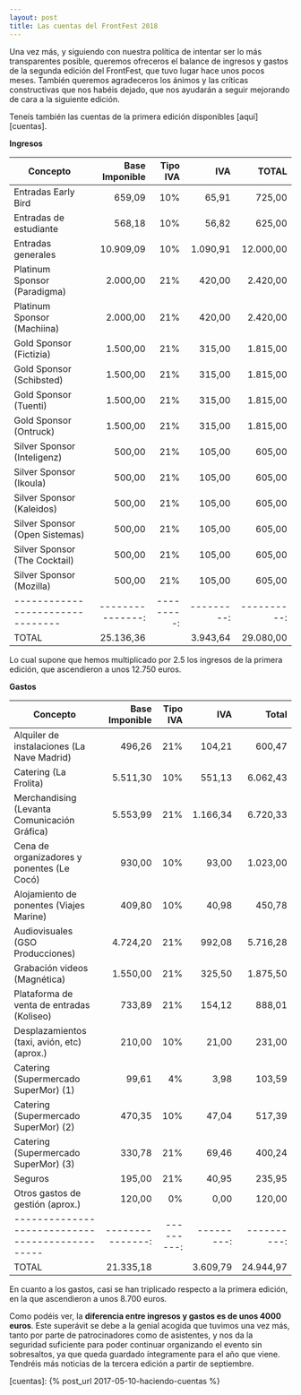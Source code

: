 ```yaml
---
layout: post
title: Las cuentas del FrontFest 2018
---
```


Una vez más, y siguiendo con nuestra política de intentar ser lo más transparentes posible, queremos ofreceros el balance de ingresos y gastos de la segunda edición del FrontFest, que tuvo lugar hace unos pocos meses. También queremos agradeceros los ánimos y las críticas constructivas que nos habéis dejado, que nos ayudarán a seguir mejorando de cara a la siguiente edición.

Teneís también las cuentas de la primera edición disponibles [aquí][cuentas].

**Ingresos**

| Concepto                       | Base Imponible | Tipo IVA |      IVA |     TOTAL | 
|--------------------------------|---------------:|---------:|---------:|----------:| 
| Entradas Early Bird            |         659,09 |      10% |    65,91 |    725,00 | 
| Entradas de estudiante         |         568,18 |      10% |    56,82 |    625,00 | 
| Entradas generales             |      10.909,09 |      10% | 1.090,91 | 12.000,00 | 
| Platinum Sponsor (Paradigma)   |       2.000,00 |      21% |   420,00 |  2.420,00 | 
| Platinum Sponsor (Machiina)    |       2.000,00 |      21% |   420,00 |  2.420,00 | 
| Gold Sponsor (Fictizia)        |       1.500,00 |      21% |   315,00 |  1.815,00 | 
| Gold Sponsor (Schibsted)       |       1.500,00 |      21% |   315,00 |  1.815,00 | 
| Gold Sponsor (Tuenti)          |       1.500,00 |      21% |   315,00 |  1.815,00 | 
| Gold Sponsor (Ontruck)         |       1.500,00 |      21% |   315,00 |  1.815,00 | 
| Silver Sponsor (Inteligenz)    |         500,00 |      21% |   105,00 |    605,00 | 
| Silver Sponsor (Ikoula)        |         500,00 |      21% |   105,00 |    605,00 | 
| Silver Sponsor (Kaleidos)      |         500,00 |      21% |   105,00 |    605,00 | 
| Silver Sponsor (Open Sistemas) |         500,00 |      21% |   105,00 |    605,00 | 
| Silver Sponsor (The Cocktail)  |         500,00 |      21% |   105,00 |    605,00 | 
| Silver Sponsor (Mozilla)       |         500,00 |      21% |   105,00 |    605,00 | 
|--------------------------------|---------------:|---------:|---------:|----------:| 
| TOTAL                          |      25.136,36 |          | 3.943,64 | 29.080,00 | 

Lo cual supone que hemos multiplicado por 2.5 los ingresos de la primera edición, que ascendieron a unos 12.750 euros.

**Gastos**

| Concepto                                      | Base Imponible | Tipo IVA |      IVA |     Total | 
|-----------------------------------------------|---------------:|---------:|---------:|----------:| 
| Alquiler de instalaciones (La Nave Madrid)    |         496,26 |      21% |   104,21 |    600,47 | 
| Catering (La Frolita)                         |       5.511,30 |      10% |   551,13 |  6.062,43 | 
| Merchandising (Levanta Comunicación Gráfica)  |       5.553,99 |      21% | 1.166,34 |  6.720,33 | 
| Cena de organizadores y ponentes (Le Cocó)    |         930,00 |      10% |    93,00 |  1.023,00 | 
| Alojamiento de ponentes (Viajes Marine)       |         409,80 |      10% |    40,98 |    450,78 | 
| Audiovisuales (GSO Producciones)              |       4.724,20 |      21% |   992,08 |  5.716,28 | 
| Grabación videos (Magnética)                  |       1.550,00 |      21% |   325,50 |  1.875,50 | 
| Plataforma de venta de entradas (Koliseo)     |         733,89 |      21% |   154,12 |    888,01 | 
| Desplazamientos (taxi, avión, etc) (aprox.)   |         210,00 |      10% |    21,00 |    231,00 |         
| Catering (Supermercado SuperMor) (1)          |          99,61 |       4% |     3,98 |    103,59 | 
| Catering (Supermercado SuperMor) (2)          |         470,35 |      10% |    47,04 |    517,39 | 
| Catering (Supermercado SuperMor) (3)          |         330,78 |      21% |    69,46 |    400,24 | 
| Seguros                                       |         195,00 |      21% |    40,95 |    235,95 | 
| Otros gastos de gestión (aprox.)              |         120,00 |       0% |     0,00 |    120,00 | 
|-----------------------------------------------|---------------:|---------:|---------:|----------:| 
| TOTAL                                         |      21.335,18 |          | 3.609,79 | 24.944,97 | 

En cuanto a los gastos, casi se han triplicado respecto a la primera edición, en la que ascendieron a unos 8.700 euros.

Como podéis ver, la **diferencia entre ingresos y gastos es de unos 4000 euros**. Este superávit se debe a la genial acogida que tuvimos una vez más, tanto por parte de patrocinadores como de asistentes, y nos da la seguridad suficiente para poder continuar organizando el evento sin sobresaltos, ya que queda guardado íntegramente para el año que viene. Tendréis más noticias de la tercera edición a partir de septiembre.

[cuentas]: {% post_url 2017-05-10-haciendo-cuentas %}
